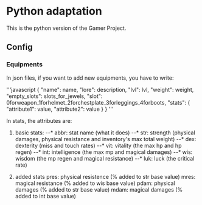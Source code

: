 # Python adaptation

This is the python version of the Gamer Project.

## Config
### Equipments
In json files, if you want to add new equipments, you have to write:

'''javascript
{
	"name": name,
	"lore": description,
	"lvl": lvl,
	"weight": weight,
	"empty_slots": slots_for_jewels,
	"slot": 0forweapon_1forhelmet_2forchestplate_3forleggings_4forboots,
	"stats": {
		"attribute1": value, "attribute2": value
	}
}
'''

In stats, the attributes are:

1. basic stats:
--* abbr: stat name (what it does)
--* str: strength (physical damages, physical resistance and inventory's max total weight)
--* dex: dexterity (miss and touch rates)
--* vit: vitality (the max hp and hp regen)
--* int: intelligence (the max mp and magical damages)
--* wis: wisdom (the mp regen and magical resistance)
--* luk: luck (the critical rate)

2. added stats
pres: physical resistence (% added to str base value)
mres: magical resistance (% added to wis base value)
pdam: physical damages (% added to str base value)
mdam: magical damages (% added to int base value)

